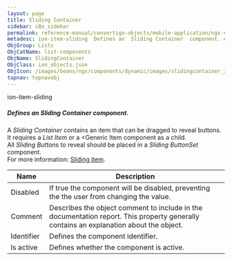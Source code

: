 ```yaml
---
layout: page
title: Sliding Container
sidebar: c8o_sidebar
permalink: reference-manual/convertigo-objects/mobile-application/ngx-components/list-components/sliding-container/
metadesc: ion-item-sliding  Defines an  Sliding Container  component. A  Sliding Container  contains an item that can be dragged to reveal buttons. It requires 
ObjGroup: Lists
ObjCatName: list-components
ObjName: SlidingContainer
ObjClass: ion_objects.json
ObjIcon: /images/beans/ngx/components/dynamic/images/slidingcontainer_32x32.png
topnav: topnavobj
---
```

ion-item-sliding<br/>

##### Defines an <i>Sliding Container</i> component.<br/>
A <i>Sliding Container</i> contains an item that can be dragged to reveal buttons.<br/>
It requires a <i>List Item</i> or a <Generic Item</i> component as a child.<br/>
All <i>Sliding Button</i>s to reveal should be placed in a <i>Sliding ButtonSet</i> component.<br/>
 For more information: <a href='https://ionicframework.com/docs/api/item-sliding'>Sliding item</a>.

Name | Description 
--- | ---
Disabled | If true the component will be disabled, preventing the the user from changing the value.
Comment | Describes the object comment to include in the documentation report.  This property generally contains an explanation about the object. 
Identifier | Defines the component identifier.  
Is active | Defines whether the component is active. 


